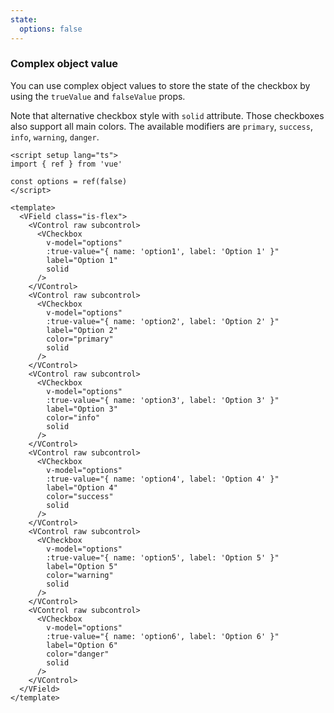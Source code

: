 ```yaml
---
state:
  options: false
---
```


### Complex object value

You can use complex object values to store the state of the checkbox by using
the `trueValue` and `falseValue` props.

Note that alternative checkbox style with `solid` attribute.
Those checkboxes also support all main colors.
The available modifiers are `primary`, `success`, `info`,
`warning`, `danger`.

<!--code-->

```vue
<script setup lang="ts">
import { ref } from 'vue'

const options = ref(false)
</script>

<template>
  <VField class="is-flex">
    <VControl raw subcontrol>
      <VCheckbox
        v-model="options"
        :true-value="{ name: 'option1', label: 'Option 1' }"
        label="Option 1"
        solid
      />
    </VControl>
    <VControl raw subcontrol>
      <VCheckbox
        v-model="options"
        :true-value="{ name: 'option2', label: 'Option 2' }"
        label="Option 2"
        color="primary"
        solid
      />
    </VControl>
    <VControl raw subcontrol>
      <VCheckbox
        v-model="options"
        :true-value="{ name: 'option3', label: 'Option 3' }"
        label="Option 3"
        color="info"
        solid
      />
    </VControl>
    <VControl raw subcontrol>
      <VCheckbox
        v-model="options"
        :true-value="{ name: 'option4', label: 'Option 4' }"
        label="Option 4"
        color="success"
        solid
      />
    </VControl>
    <VControl raw subcontrol>
      <VCheckbox
        v-model="options"
        :true-value="{ name: 'option5', label: 'Option 5' }"
        label="Option 5"
        color="warning"
        solid
      />
    </VControl>
    <VControl raw subcontrol>
      <VCheckbox
        v-model="options"
        :true-value="{ name: 'option6', label: 'Option 6' }"
        label="Option 6"
        color="danger"
        solid
      />
    </VControl>
  </VField>
</template>
```

<!--/code-->

<!--example-->

<VField class="is-flex">
  <VControl raw subcontrol>
    <VCheckbox
      v-model="frontmatter.state.options"
      :trueValue="{ name: 'option1', label: 'Option 1' }"
      label="Option 1"
      solid
    />
  </VControl>
  <VControl raw subcontrol>
    <VCheckbox
      v-model="frontmatter.state.options"
      :trueValue="{ name: 'option2', label: 'Option 2' }"
      label="Option 2"
      color="primary"
      solid
    />
  </VControl>
  <VControl raw subcontrol>
    <VCheckbox
      v-model="frontmatter.state.options"
      :trueValue="{ name: 'option3', label: 'Option 3' }"
      label="Option 3"
      color="info"
      solid
    />
  </VControl>
  <VControl raw subcontrol>
    <VCheckbox
      v-model="frontmatter.state.options"
      :trueValue="{ name: 'option4', label: 'Option 4' }"
      label="Option 4"
      color="success"
      solid
    />
  </VControl>
  <VControl raw subcontrol>
    <VCheckbox
      v-model="frontmatter.state.options"
      :trueValue="{ name: 'option5', label: 'Option 5' }"
      label="Option 5"
      color="warning"
      solid
    />
  </VControl>
  <VControl raw subcontrol>
    <VCheckbox
      v-model="frontmatter.state.options"
      :trueValue="{ name: 'option6', label: 'Option 6' }"
      label="Option 6"
      color="danger"
      solid
    />
  </VControl>
</VField>

<!--/example-->
